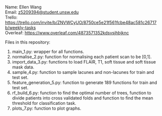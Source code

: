 Name: Ellen Wang <br />
Email: z5209394@student.unsw.edu <br />
Trello: https://trello.com/invite/b/ZNVWCyUO/8750ce5e21f561fcbe48ac581c26717b/weekly-tasks <br />
Overleaf: https://www.overleaf.com/4873571352kdsvsjhbjknc

Files in this repository: <br />
1. main_1.py: wrapper for all functions. <br />
2. normalise_2.py: function for normalising each patient scan to be [0,1]. <br />
3. import_data_3.py: functions to load FLAIR, T1, soft tissue and soft tissue mask data. <br />
4. sample_4.py: function to sample lacunes and non-lacunes for train and test set. <br />
5. feature_generation_5.py: function to generate 189 functions for train and test set. <br />
6. rf_build_6.py: function to find the optimal number of trees, function to divide patients into cross validated folds and function to find the mean threshold for classification task. <br />
7. plots_7.py: function to plot graphs. <br />
